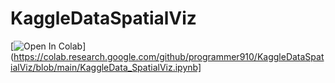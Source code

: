 # KaggleDataSpatialViz
[![Open In Colab](https://colab.research.google.com/assets/colab-badge.svg)](https://colab.research.google.com/github/programmer910/KaggleDataSpatialViz/blob/main/KaggleData_SpatialViz.ipynb]

